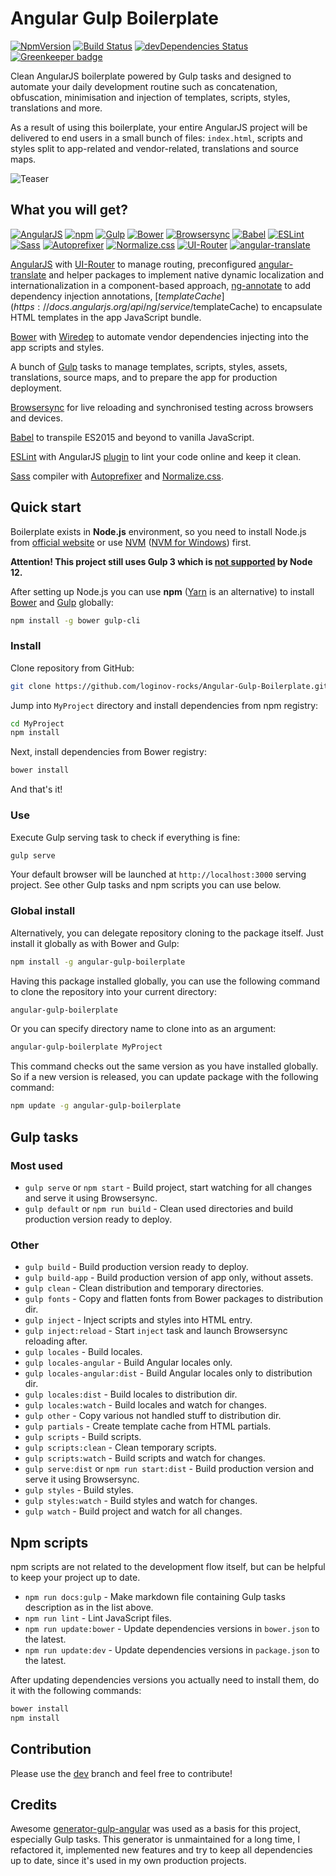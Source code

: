 # Angular Gulp Boilerplate

[![NpmVersion](https://img.shields.io/npm/v/angular-gulp-boilerplate.svg)](https://www.npmjs.com/package/angular-gulp-boilerplate)
[![Build Status](https://travis-ci.com/loginov-rocks/Angular-Gulp-Boilerplate.svg?branch=master)](https://travis-ci.com/loginov-rocks/Angular-Gulp-Boilerplate)
[![devDependencies Status](https://david-dm.org/loginov-rocks/Angular-Gulp-Boilerplate/dev-status.svg)](https://david-dm.org/loginov-rocks/Angular-Gulp-Boilerplate?type=dev)
[![Greenkeeper badge](https://badges.greenkeeper.io/loginov-rocks/Angular-Gulp-Boilerplate.svg)](https://greenkeeper.io/)

Clean AngularJS boilerplate powered by Gulp tasks and designed to automate your daily development routine such as
concatenation, obfuscation, minimisation and injection of templates, scripts, styles, translations and more.

As a result of using this boilerplate, your entire AngularJS project will be delivered to end users in a small bunch of
files: `index.html`, scripts and styles split to app-related and vendor-related, translations and source maps.

![Teaser](https://raw.githubusercontent.com/loginov-rocks/Angular-Gulp-Boilerplate/master/github/teaser.png)

## What you will get?

[![AngularJS](https://raw.githubusercontent.com/loginov-rocks/Angular-Gulp-Boilerplate/master/github/angular.png)](https://angularjs.org)
[![npm](https://raw.githubusercontent.com/loginov-rocks/Angular-Gulp-Boilerplate/master/github/npm.png)](https://www.npmjs.com)
[![Gulp](https://raw.githubusercontent.com/loginov-rocks/Angular-Gulp-Boilerplate/master/github/gulp.png)](https://gulpjs.com)
[![Bower](https://raw.githubusercontent.com/loginov-rocks/Angular-Gulp-Boilerplate/master/github/bower.png)](https://bower.io)
[![Browsersync](https://raw.githubusercontent.com/loginov-rocks/Angular-Gulp-Boilerplate/master/github/browsersync.png)](https://browsersync.io)
[![Babel](https://raw.githubusercontent.com/loginov-rocks/Angular-Gulp-Boilerplate/master/github/babel.png)](https://babeljs.io)
[![ESLint](https://raw.githubusercontent.com/loginov-rocks/Angular-Gulp-Boilerplate/master/github/eslint.png)](https://eslint.org)
[![Sass](https://raw.githubusercontent.com/loginov-rocks/Angular-Gulp-Boilerplate/master/github/sass.png)](https://sass-lang.com)
[![Autoprefixer](https://raw.githubusercontent.com/loginov-rocks/Angular-Gulp-Boilerplate/master/github/autoprefixer.png)](https://autoprefixer.github.io)
[![Normalize.css](https://raw.githubusercontent.com/loginov-rocks/Angular-Gulp-Boilerplate/master/github/normalize.png)](https://necolas.github.io/normalize.css)
[![UI-Router](https://raw.githubusercontent.com/loginov-rocks/Angular-Gulp-Boilerplate/master/github/ui-router.png)](https://ui-router.github.io)
[![angular-translate](https://raw.githubusercontent.com/loginov-rocks/Angular-Gulp-Boilerplate/master/github/angular-translate.png)](https://angular-translate.github.io)

[AngularJS](https://angularjs.org) with [UI-Router](https://ui-router.github.io) to manage routing, preconfigured
[angular-translate](https://angular-translate.github.io) and helper packages to implement native dynamic localization
and internationalization in a component-based approach, [ng-annotate](https://www.npmjs.com/package/ng-annotate) to add
dependency injection annotations, [$templateCache](https://docs.angularjs.org/api/ng/service/$templateCache) to
encapsulate HTML templates in the app JavaScript bundle.

[Bower](https://bower.io) with [Wiredep](https://www.npmjs.com/package/wiredep) to automate vendor dependencies
injecting into the app scripts and styles.

A bunch of [Gulp](https://gulpjs.com) tasks to manage templates, scripts, styles, assets, translations, source maps, and
to prepare the app for production deployment.

[Browsersync](https://browsersync.io) for live reloading and synchronised testing across browsers and devices.

[Babel](https://babeljs.io) to transpile ES2015 and beyond to vanilla JavaScript.

[ESLint](https://eslint.org) with AngularJS [plugin](https://www.npmjs.com/package/eslint-plugin-angular) to lint your
code online and keep it clean.

[Sass](https://sass-lang.com) compiler with [Autoprefixer](https://autoprefixer.github.io) and
[Normalize.css](https://necolas.github.io/normalize.css).

## Quick start

Boilerplate exists in **Node.js** environment, so you need to install Node.js from
[official website](https://nodejs.org) or use [NVM](https://github.com/creationix/nvm)
([NVM for Windows](https://github.com/coreybutler/nvm-windows)) first.   

**Attention! This project still uses Gulp 3 which is [not supported](https://github.com/gulpjs/gulp/issues/2324) by Node
12.**

After setting up Node.js you can use **npm** ([Yarn](https://yarnpkg.com) is an alternative) to install
[Bower](https://bower.io) and [Gulp](https://gulpjs.com) globally:

```sh
npm install -g bower gulp-cli
```

### Install

Clone repository from GitHub:

```sh
git clone https://github.com/loginov-rocks/Angular-Gulp-Boilerplate.git MyProject
```

Jump into `MyProject` directory and install dependencies from npm registry:

```sh
cd MyProject
npm install
```

Next, install dependencies from Bower registry:

```sh
bower install
```

And that's it!

### Use

Execute Gulp serving task to check if everything is fine:

```sh
gulp serve
```

Your default browser will be launched at `http://localhost:3000` serving project. See other Gulp tasks and npm scripts
you can use below.

### Global install

Alternatively, you can delegate repository cloning to the package itself. Just install it globally as with Bower and
Gulp:

```sh
npm install -g angular-gulp-boilerplate
```

Having this package installed globally, you can use the following command to clone the repository into your current
directory:

```sh
angular-gulp-boilerplate
```

Or you can specify directory name to clone into as an argument:

```sh
angular-gulp-boilerplate MyProject
```

This command checks out the same version as you have installed globally. So if a new version is released, you can update
package with the following command:

```sh
npm update -g angular-gulp-boilerplate
```

## Gulp tasks

### Most used

* `gulp serve` or `npm start` - Build project, start watching for all changes and serve it using Browsersync.
* `gulp default` or `npm run build` - Clean used directories and build production version ready to deploy.

### Other

* `gulp build` - Build production version ready to deploy.
* `gulp build-app` - Build production version of app only, without assets.
* `gulp clean` - Clean distribution and temporary directories.
* `gulp fonts` - Copy and flatten fonts from Bower packages to distribution dir.
* `gulp inject` - Inject scripts and styles into HTML entry.
* `gulp inject:reload` - Start `inject` task and launch Browsersync reloading after.
* `gulp locales` - Build locales.
* `gulp locales-angular` - Build Angular locales only.
* `gulp locales-angular:dist` - Build Angular locales only to distribution dir.
* `gulp locales:dist` - Build locales to distribution dir.
* `gulp locales:watch` - Build locales and watch for changes.
* `gulp other` - Copy various not handled stuff to distribution dir.
* `gulp partials` - Create template cache from HTML partials.
* `gulp scripts` - Build scripts.
* `gulp scripts:clean` - Clean temporary scripts.
* `gulp scripts:watch` - Build scripts and watch for changes.
* `gulp serve:dist` or `npm run start:dist` - Build production version and serve it using Browsersync.
* `gulp styles` - Build styles.
* `gulp styles:watch` - Build styles and watch for changes.
* `gulp watch` - Build project and watch for all changes.

## Npm scripts

npm scripts are not related to the development flow itself, but can be helpful to keep your project up to date.

* `npm run docs:gulp` - Make markdown file containing Gulp tasks description as in the list above.
* `npm run lint` - Lint JavaScript files.
* `npm run update:bower` - Update dependencies versions in `bower.json` to the latest.
* `npm run update:dev` - Update dependencies versions in `package.json` to the latest.

After updating dependencies versions you actually need to install them, do it with the following commands:

```sh
bower install
npm install
```

## Contribution

Please use the [dev](https://github.com/loginov-rocks/Angular-Gulp-Boilerplate/tree/dev) branch and feel free to contribute!

## Credits

Awesome [generator-gulp-angular](https://github.com/Swiip/generator-gulp-angular) was used as a basis for this project,
especially Gulp tasks. This generator is unmaintained for a long time, I refactored it, implemented new features and try
to keep all dependencies up to date, since it's used in my own production projects.
